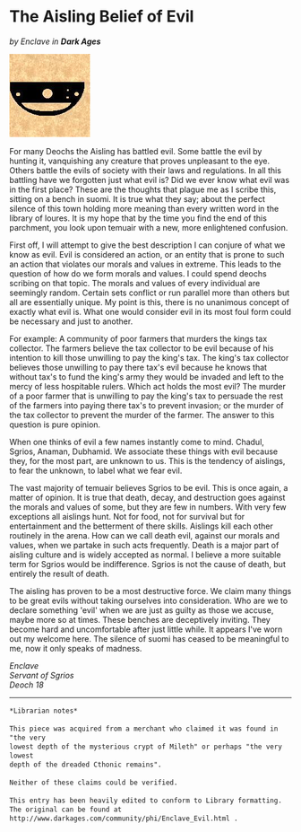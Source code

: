 # The Aisling Belief of Evil

_by Enclave in **Dark Ages**_

![A symbol of Sgrios](./images/Enclave-Evil.png)

For many Deochs the Aisling has battled evil. Some battle the evil by hunting
it, vanquishing any creature that proves unpleasant to the eye. Others battle
the evils of society with their laws and regulations. In all this battling have
we forgotten just what evil is? Did we ever know what evil was in the first
place? These are the thoughts that plague me as I scribe this, sitting on a
bench in suomi. It is true what they say; about the perfect silence of this
town holding more meaning than every written word in the library of loures. It
is my hope that by the time you find the end of this parchment, you look upon
temuair with a new, more enlightened confusion.

First off, I will attempt to give the best description I can conjure of what we
know as evil. Evil is considered an action, or an entity that is prone to such
an action that violates our morals and values in extreme. This leads to the
question of how do we form morals and values. I could spend deochs scribing on
that topic. The morals and values of every individual are seemingly random.
Certain sets conflict or run parallel more than others but all are essentially
unique. My point is this, there is no unanimous concept of exactly what evil
is. What one would consider evil in its most foul form could be necessary and
just to another.

For example: A community of poor farmers that murders the kings tax collector.
The farmers believe the tax collector to be evil because of his intention to
kill those unwilling to pay the king's tax. The king's tax collector believes
those unwilling to pay there tax's evil because he knows that without tax's to
fund the king's army they would be invaded and left to the mercy of less
hospitable rulers. Which act holds the most evil? The murder of a poor farmer
that is unwilling to pay the king's tax to persuade the rest of the farmers
into paying there tax's to prevent invasion; or the murder of the tax collector
to prevent the murder of the farmer. The answer to this question is pure
opinion.

When one thinks of evil a few names instantly come to mind. Chadul, Sgrios,
Anaman, Dubhamid. We associate these things with evil because they, for the
most part, are unknown to us. This is the tendency of aislings, to fear the
unknown, to label what we fear evil.

The vast majority of temuair believes Sgrios to be evil. This is once again, a
matter of opinion. It is true that death, decay, and destruction goes against
the morals and values of some, but they are few in numbers. With very few
exceptions all aislings hunt. Not for food, not for survival but for
entertainment and the betterment of there skills. Aislings kill each other
routinely in the arena. How can we call death evil, against our morals and
values, when we partake in such acts frequently. Death is a major part of
aisling culture and is widely accepted as normal. I believe a more suitable
term for Sgrios would be indifference. Sgrios is not the cause of death, but
entirely the result of death.

The aisling has proven to be a most destructive force. We claim many things to
be great evils without taking ourselves into consideration. Who are we to
declare something 'evil' when we are just as guilty as those we accuse, maybe
more so at times. These benches are deceptively inviting. They become hard and
uncomfortable after just little while. It appears I've worn out my welcome
here. The silence of suomi has ceased to be meaningful to me, now it only
speaks of madness.

_Enclave_  
_Servant of Sgrios_  
_Deoch 18_  

***

```
*Librarian notes*

This piece was acquired from a merchant who claimed it was found in "the very
lowest depth of the mysterious crypt of Mileth" or perhaps "the very lowest
depth of the dreaded Cthonic remains".

Neither of these claims could be verified.

This entry has been heavily edited to conform to Library formatting.
The original can be found at http://www.darkages.com/community/phi/Enclave_Evil.html .
```
